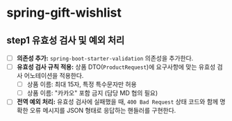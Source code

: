 # spring-gift-wishlist

## step1 유효성 검사 및 예외 처리

- [ ] **의존성 추가:** `spring-boot-starter-validation` 의존성을 추가한다.
- [ ] **유효성 검사 규칙 적용:** 상품 DTO(`ProductRequest`)에 요구사항에 맞는 유효성 검사 어노테이션을 적용한다.
    - [ ] 상품 이름: 최대 15자, 특정 특수문자만 허용
    - [ ] 상품 이름: "카카오" 포함 금지 (담당 MD 협의 필요)
- [ ] **전역 예외 처리:** 유효성 검사에 실패했을 때, `400 Bad Request` 상태 코드와 함께 명확한 오류 메시지를 JSON 형태로 응답하는 핸들러를 구현한다.
